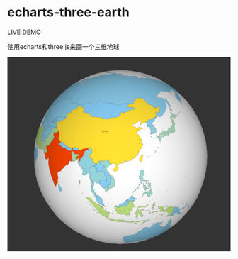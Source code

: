 # echarts-three-earth

[LIVE DEMO](https://hujiulong.github.io/echarts-threejs-earth/)

使用echarts和three.js来画一个三维地球

![earth](./earth.png)
